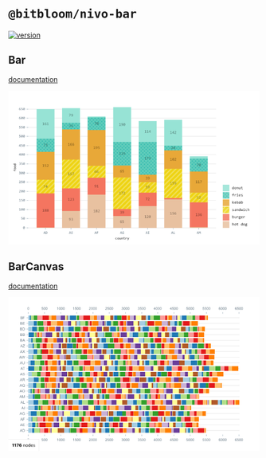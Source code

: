 # `@bitbloom/nivo-bar`

[![version](https://img.shields.io/npm/v/@bitbloom/nivo-bar.svg?style=flat-square)](https://www.npmjs.com/package/@bitbloom/nivo-bar)

## Bar

[documentation](http://nivo.rocks/bar)

![Bar](https://raw.githubusercontent.com/plouc/nivo/master/packages/bar/doc/bar.png)

## BarCanvas

[documentation](http://nivo.rocks/bar/canvas)

![BarCanvas](https://raw.githubusercontent.com/plouc/nivo/master/packages/bar/doc/bar-canvas.png)
